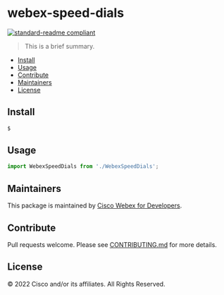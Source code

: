 # webex-speed-dials

[![standard-readme compliant](https://img.shields.io/badge/readme%20style-standard-brightgreen.svg?style=flat-square)](https://github.com/RichardLitt/standard-readme)

> This is a brief summary.

- [Install](#install)
- [Usage](#usage)
- [Contribute](#contribute)
- [Maintainers](#maintainers)
- [License](#license)

## Install

```bash
$
```

## Usage

```js
import WebexSpeedDials from './WebexSpeedDials';
```

## Maintainers

This package is maintained by [Cisco Webex for Developers](https://developer.webex.com/).

## Contribute

Pull requests welcome. Please see [CONTRIBUTING.md](https://github.com/webex/webex-calling-sdk/blob/master/CONTRIBUTING.md) for more details.

## License

© 2022 Cisco and/or its affiliates. All Rights Reserved.
